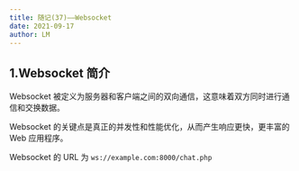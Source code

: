 ```yaml
---
title: 随记(37)——Websocket
date: 2021-09-17
author: LM
---
```


## 1.Websocket 简介

Websocket 被定义为服务器和客户端之间的双向通信，这意味着双方同时进行通信和交换数据。

Websocket 的关键点是真正的并发性和性能优化，从而产生响应更快，更丰富的 Web 应用程序。

Websocket 的 URL 为 `ws://example.com:8000/chat.php`


